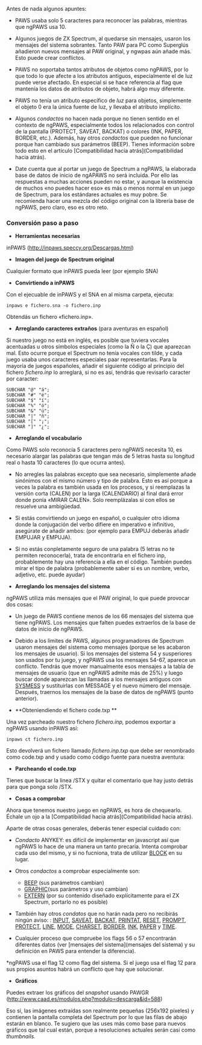 Antes de nada algunos apuntes:

* PAWS usaba solo 5 caracteres para reconocer las palabras, mientras que ngPAWS usa 10.

* Algunos juegos de ZX Spectrum, al quedarse sin mensajes, usaron los mensajes del sistema sobrantes. Tanto PAW para PC como Superglús añadieron nuevos mensajes al PAW original, y ngwpas aún añade más. Esto puede crear conflictos.

* PAWS no soportaba tantos atributos de objetos como ngPAWS, por lo que todo lo que afecte a los atributos antiguos, especialmente el de luz puede verse afectado. En especial si se hace referencia al flag que mantenía los datos de atributos de objeto, habrá algo muy diferente. 

* PAWS no tenía un atributo específico de *luz* para objetos, simplemente el objeto 0 era la única fuente de luz, y llevaba el atributo implícito.

* Algunos *condactos* no hacen nada porque no tienen sentido en el contexto de ngPAWS, especialmente todos los relacionados con control de la pantalla  (PROTECT, SAVEAT, BACKAT) o colores (INK, PAPER, BORDER, etc.). Además, hay otros *condactos* que pueden no funcionar porque han cambiado sus parámetros (BEEP). Tienes información sobre todo esto en el artículo [Compatibilidad hacia atrás](Compatibilidad hacia atrás). 

* Date cuenta que al portar un juego de Spectrum a ngPAWS, la elaborada base de datos de inicio de ngAPAWS no será incluida. Por ello las respuestas a muchas acciones pueden no estar, y aunque la existencia de muchos «no puedes hacer eso» es más o menos normal en un juego de Spectrum, para los estándares actuales es muy pobre. Se recomienda hacer una mezcla del código original con la librería base de ngPAWS, pero claro, eso es otro reto.

### Conversión paso a paso

* **Herramientas necesarias**

inPAWS (http://inpaws.speccy.org/Descargas.html)

* **Imagen del juego de Spectrum original**

Cualquier formato que inPAWS pueda leer (por ejemplo SNA)

* **Convirtiendo a inPAWS**

Con el ejecuable de inPAWS y el SNA en al misma carpeta, ejecuta:

`inpaws e fichero.sna -o fichero.inp`

Obtendás un fichero «fichero.inp».

* **Arreglando caracteres extraños** (para aventuras en español)

Si nuestro juego no está en inglés, es posible que tuviera vocales acentuadas u otros símbolos especiales (como la Ñ o la Ç) que aparezcan mal. Esto ocurre porque el Spectrum no tenía vocales con tilde, y cada juego usaba unos caracteres especiales paar representarlas. Para la mayoría de juegos españoles, añadir el siguiente código al principio del fichero *fichero.inp* lo arreglará, si no es así, tendrás que revisarlo caracter por caracter:

```
SUBCHAR "@" "á";
SUBCHAR "#" "é";
SUBCHAR "$" "í";
SUBCHAR "%" "ó";
SUBCHAR "&" "ú";
SUBCHAR "|" "ñ";
SUBCHAR "[" "¡";
SUBCHAR "]" "¿";
```

* **Arreglando el vocabulario**

Como PAWS solo reconocía 5 caracteres pero ngPAWS necesita 10, es necesario alargar las palabras que tengan más de 5 letras hasta su longitud real o hasta 10 caracteres (lo que ocurra antes).

* No arregles las palabras excepto que sea necesario, simplemente añade sinónimos con el mismo número y tipo de palabra. Esto es así porque a veces la palabra es también usada en los procesos, y si reemplazas la versión corta (CALEN) por la larga (CALENDARIO) al final dará error donde ponía «MIRAR CALEN». Solo reemplázalas si con ellos se resuelve una ambigüedad.

* Si estás convirtiendo un juego en español, o cualquier otro idioma donde la conjugación del verbo difiere en imperativo e infinitivo, asegúrate de añadir ambos:  (por ejemplo para EMPUJ deberás añadir EMPUJAR y EMPUJA).

* Si no estás conpletamente seguro de una palabra (5 letras no te permiten reconocerla), trata de encontrarla en el fichero inp, probablemente hay una referencia a ella en el código. También puedes mirar el tipo de palabra (probablemente saber si es un nombre, verbo, adjetivo, etc. puede ayudar)

* **Arreglando los mensajes del sistema**

ngPAWS utiliza más mensajes que el PAW original, lo que puede provocar dos cosas:

* Un juego de PAWS contiene menos de los 66 mensajes del sistema que tiene ngPAWS. Los mensajes que falten puedes extraerlos de la base de datos de inicio de ngPAWS.

* Debido a los limites de PAWS, algunos programadores de Spectrum usaron mensajes del sistema como mensajes (porque se les acabaron los mensajes de usuario). Si los mensajes del sistema 54 y susperiores son usados por tu juego, y ngPAWS usa los mensajes 54-67, aparece un conflicto. Tendrás que mover manualmente esos mensajes a la tabla de mensajes de usuario (que en ngPAWS admite más de 25%) y luego buscar donde aparezcan las llamadas a los mensajes antiguos con [SYSMESS](SYSMESS) y sustituirlas con MESSAGE y el nuevo número del mensaje. Después, traernos los mensajes de la base de datos de ngPAWS (punto anterior).

* **Obteniendiendo el fichero code.txp **

Una vez parcheado nuestro fichero *fichero.inp,* podemos exportar a ngPAWS usando inPAWS así:

`inpaws ct fichero.inp`

Esto devolverá un fichero llamado *fichero.inp.txp* que debe ser renombrado como code.txp and y usado como código fuente para nuestra aventura:

* **Parcheando el code.txp**

Tienes que buscar la linea /STX y quitar el comentario que hay justo detrás para que ponga solo /STX.

* **Cosas a comprobar**

Ahora que tenemos nuestro juego en ngPAWS, es hora de chequearlo. Échale un ojo a la [Compatibilidad hacia atrás](Compatibilidad hacia atrás).

Aparte de otras cosas generales, deberás tener especial cuidado con: 

* *Condacto* ANYKEY: es difícil de implementar en javascript así que ngPAWS lo hace de una manera un tanto precaria. Intenta comprobar cada uso del mismo, y si no fucniona, trata de utilizar [BLOCK](BLOCK_ES) en su lugar.

* Otros *condactos* a comprobar especialmente son:

  * [BEEP](BEEP_ES) (sus parámetros cambian)
  * [GRAPHIC](GRAPHIC_ES)(sus parámetros y uso cambian)
  * [EXTERN](EXTERN_ES) (por su contenido diseñado explícitamente para el ZX Spectrum, portarlo no es posible)

* También hay otros *condatos* que no harán nada pero no recibirás ningún aviso: : [INPUT](INPUT_ES), [SAVEAT](SAVEAT_ES), [BACKAT](BACKAT_ES), [PRINTAT](PRINTAT_ES), [RESET](RESET_ES), [PROMPT](PROMPT_ES), [PROTECT](PROTECT_ES), [LINE](LINE_ES), [MODE](MODE_ES), [CHARSET](CHARSET_ES), [BORDER](BORDER_ES), [INK](INK_ES), [PAPER](PAPER_ES) y [TIME](TIME_ES).

* Cualquier proceso que compruebe los flags 56 o 57 encontrarán diferentes datos (ver [mensajes del sistema](mensajes del sistema) y su definición en PAWS para entender la diferencia).

*ngPAWS usa el flag 12 como flag del sistema. Si el juego usa el flag 12 para sus propios asuntos habrá un conflicto que hay que solucionar.

* **Gráficos**

Puedes extraer los gráficos del *snapshot* usando PAWGR (http://www.caad.es/modulos.php?modulo=descarga&id=588) 

Eso sí, las imágenes extraídas son realmente pequeñas (256x192 píxeles) y contienen la pantalla completa del Spectrum por lo que las filas de abajo estarán en blanco. Te sugiero que las uses más como base para nuevos gráficos que tal cual están, porque a resoluciones actuales serán casi como *thumbnails.*

